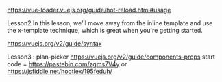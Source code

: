 https://vue-loader.vuejs.org/guide/hot-reload.html#usage

Lesson2
In this lesson, we'll move away from the inline template and use the x-template technique, which is great when you're getting started.

https://vuejs.org/v2/guide/syntax

Lesson3 : plan-picker
https://vuejs.org/v2/guide/components-props
start code = https://pastebin.com/zgms7V4y or https://jsfiddle.net/hootlex/195feduh/
